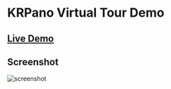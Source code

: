 # KRPano Virtual Tour Demo

## [Live Demo](https://RaspKik.github.io/Prueba/tour.html)

## Screenshot

![screenshot](doc/screenshot.png)
